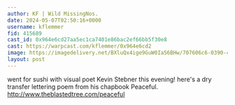 ```yaml
---
author: KF | Wild MissingNos.
date: 2024-05-07T02:50:16+0000
username: kflemmer
fid: 415689
cast_id: 0x964e6cd27aa5ec1ca7401e86bac2ef66bb5f30e8
cast: https://warpcast.com/kflemmer/0x964e6cd2
image: https://imagedelivery.net/BXluQx4ige9GuW0Ia56BHw/707606c6-0390-477a-f3c2-e09e22435e00/original
layout: post
---
```

went for sushi with visual poet Kevin Stebner this evening! here's a dry transfer lettering poem from his chapbook Peaceful. http://www.theblastedtree.com/peaceful  

<img src='https://imagedelivery.net/BXluQx4ige9GuW0Ia56BHw/707606c6-0390-477a-f3c2-e09e22435e00/original' alt='' referrerpolicy='no-referrer'/>